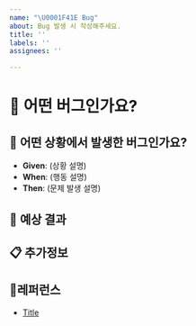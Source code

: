 ```yaml
---
name: "\U0001F41E Bug"
about: Bug 발생 시 작성해주세요.
title: ''
labels: ''
assignees: ''

---
```


# 🐞 어떤 버그인가요?
<!--- 어떤 버그인지 간결하게 설명해주세요 -->

## 📝 어떤 상황에서 발생한 버그인가요?
<!--- (가능하면) Given-When-Then 형식으로 서술해주세요 -->

- **Given**: (상황 설명)
- **When**: (행동 설명)
- **Then**: (문제 발생 설명)

## 🎯 예상 결과
<!--- 예상했던 정상적인 결과가 어떤 것이었는지 설명해주세요 -->

## 📋 추가정보
<!--- 추가적인 로그, 스크린샷, 또는 관련 정보가 있다면 첨부해주세요. -->

## 📍레퍼런스
- [Title](https://...)
